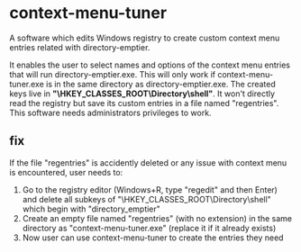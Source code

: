 # context-menu-tuner

A software which edits Windows registry to create custom context menu entries related with directory-emptier.

It enables the user to select names and options of the context menu entries that will run directory-emptier.exe. This will only work if context-menu-tuner.exe is in the same directory as directory-emptier.exe. The created keys live in **"\HKEY_CLASSES_ROOT\Directory\shell"**. It won't directly read the registry but save its custom entries in a file named "regentries". This software needs administrators privileges to work.

## fix

If the file "regentries" is accidently deleted or any issue with context menu is encountered, user needs to:
1. Go to the registry editor (Windows+R, type "regedit" and then Enter) and delete all subkeys of "\HKEY_CLASSES_ROOT\Directory\shell" which begin with "directory_emptier"
2. Create an empty file named "regentries" (with no extension) in the same directory as "context-menu-tuner.exe" (replace it if it already exists)
3. Now user can use context-menu-tuner to create the entries they need
